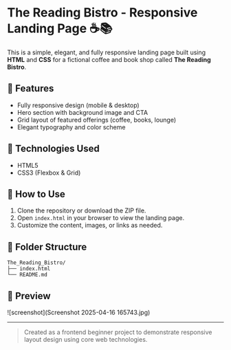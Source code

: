 # The Reading Bistro - Responsive Landing Page ☕📚

This is a simple, elegant, and fully responsive landing page built using **HTML** and **CSS** for a fictional coffee and book shop called **The Reading Bistro**.

## 🌟 Features

- Fully responsive design (mobile & desktop)
- Hero section with background image and CTA
- Grid layout of featured offerings (coffee, books, lounge)
- Elegant typography and color scheme

## 🚀 Technologies Used

- HTML5
- CSS3 (Flexbox & Grid)

## 📁 How to Use

1. Clone the repository or download the ZIP file.
2. Open `index.html` in your browser to view the landing page.
3. Customize the content, images, or links as needed.

## 📌 Folder Structure

```
The_Reading_Bistro/
├── index.html
└── README.md
```

## 📸 Preview

![screenshot](Screenshot 2025-04-16 165743.jpg)

---

> Created as a frontend beginner project to demonstrate responsive layout design using core web technologies.
